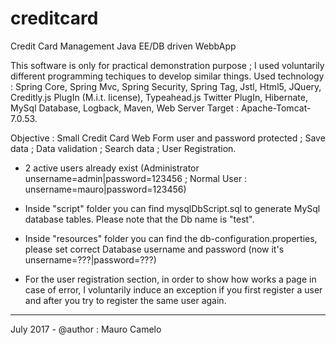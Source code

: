 # creditcard
Credit Card Management Java EE/DB driven WebbApp 

This software is only for practical demonstration purpose ; I used voluntarily different programming techiques to develop similar
things. Used technology  : Spring Core, Spring Mvc, Spring Security, Spring Tag, Jstl, Html5, JQuery, Creditly.js PlugIn (M.i.t. license),
Typeahead.js Twitter PlugIn, Hibernate, MySql Database, Logback, Maven, Web Server Target : Apache-Tomcat-7.0.53.

Objective : Small Credit Card Web Form user and password protected ; Save data ; Data validation ; Search data ; User Registration.

- 2 active users already exist (Administrator unsername=admin|password=123456 ; Normal User : unsername=mauro|password=123456)

- Inside "script" folder you can find mysqlDbScript.sql to generate MySql database tables. Please note that the Db name is "test".

- Inside "resources" folder you can find the db-configuration.properties, please set correct Database username and password
(now it's unsername=???|password=???)

- For the user registration section, in order to show how works a page in case of error, I voluntarily induce an exception
if you first register a user and after you try to register the same user again.
__________________________________
July 2017 - @author : Mauro Camelo
